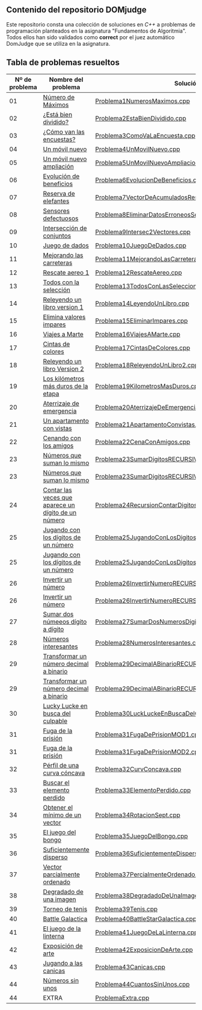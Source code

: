## Contenido del repositorio DOMjudge
Este repositorio consta una colección de soluciones en *C++* a problemas de programación planteados en la asignatura "Fundamentos de Algoritmia".
Todos ellos han sido validados como **correct** por el juez automático DomJudge que se utiliza en la asignatura.

## Tabla de problemas resueltos


|Nº de problema  | Nombre del problema| Solución
|--|--|--|
| 01   | [Número de Máximos](https://github.com/albercol/FAL-Fundamentos_de_algoritmia/blob/main/Enunciados/A-01-Numero%20de%20maximos%20Juego%20online.pdf "Número de Máximos")     | [Problema1NumerosMaximos.cpp](https://github.com/albercol/FAL/blob/main/Soluciones/Problema1NumerosMaximos.cpp "Problema1NumerosMaximos.cpp")| | |
| 02   | [¿Está bien dividido?](https://github.com/albercol/FAL-Fundamentos_de_algoritmia/blob/main/Enunciados/A-02-EstaBienDivididoElVector.pdf "¿Está bien dividido?")    | [Problema2EstaBienDividido.cpp](https://github.com/albercol/FAL/blob/main/Soluciones/ProblemaEstaBienDivididoElVector.cpp "Problema2EstaBienDividido.cpp")| | |
| 03   | [¿Cómo van las encuestas?](https://github.com/albercol/FAL-Fundamentos_de_algoritmia/blob/main/Enunciados/A-03-Como%20Va%20Las%20Encuestas.pdf "¿Cómo van las encuestas?")     | [Problema3ComoVaLaEncuesta.cpp](https://github.com/albercol/FAL/blob/main/Soluciones/problema3ComoVaLaEncuesta.cpp "Problema3ComoVaLaEncuesta.cpp")| | |
| 04   | [Un móvil nuevo](https://github.com/albercol/FAL-Fundamentos_de_algoritmia/blob/main/Enunciados/A-04-Mezcla%20ordenada1%20Un%20movil%20nuevo.pdf "Un móvil nuevo")     | [Problema4UnMovilNuevo.cpp](https://github.com/albercol/FAL/blob/main/Soluciones/problema4UnMovilNuevo.cpp "Problema4UnMovilNuevo.cpp")| | |
| 05   | [Un móvil nuevo ampliación](https://github.com/albercol/FAL-Fundamentos_de_algoritmia/blob/main/Enunciados/A-05-Mezcla%20ordenada%202%20Un%20movil%20nuevo%20ampliacion.pdf "Un móvil nuevo ampliación")     | [Problema5UnMovilNuevoAmpliacion.cpp](https://github.com/albercol/FAL/blob/main/Soluciones/problema5Un%20movil%20nuevo%20ampliacion.cpp "Problema5UnMovilNuevoAmpliacion.cpp")| | |
| 06   | [Evolución de beneficios](https://github.com/albercol/FAL-Fundamentos_de_algoritmia/blob/main/Enunciados/A-06-Evolucion%20de%20beneficios.pdf "Evolución de beneficios")     | [Problema6EvolucionDeBeneficios.cpp](https://github.com/albercol/FAL/blob/main/Soluciones/problema6Evolucion%20de%20beneficios.cpp "Problema6EvolucionDeBeneficios.cpp")| | |
| 07   | [Reserva de elefantes](https://github.com/albercol/FAL-Fundamentos_de_algoritmia/blob/main/Enunciados/A-07-Vector%20de%20acumulados%20Reserva%20de%20elefantes.pdf "Reserva de elefantes")     | [Problema7VectorDeAcumuladosReservaDeElefantes.cpp](https://github.com/albercol/FAL/blob/main/Soluciones/Problema7Vector%20de%20acumulados%20Reserva%20de%20elefantes.cpp "Problema7VectorDeAcumuladosReservaDeElefantes.cpp")| | |
| 08   | [Sensores defectuosos](https://github.com/albercol/FAL-Fundamentos_de_algoritmia/blob/main/Enunciados/A-08-EliminarDatosErroneos%20Sensores.pdf "Sensores defectuosos")     | [Problema8EliminarDatosErroneosSensores.cpp](https://github.com/albercol/FAL/blob/main/Soluciones/problema8EliminarDatosErroneos%20Sensores.cpp "Problema8EliminarDatosErroneosSensores.cpp")| | |
| 09   | [Intersección de conjuntos](https://github.com/albercol/FAL-Fundamentos_de_algoritmia/blob/main/Enunciados/A-09-Intersec2Vectores.pdf "Intersección de conjuntos")     | [Problema9Intersec2Vectores.cpp](https://github.com/albercol/FAL/blob/main/Soluciones/Problema9Intersec2Vectores.cpp "Problema9Intersec2Vectores.cpp")| | |
| 10   | [Juego de dados](https://github.com/albercol/FAL-Fundamentos_de_algoritmia/blob/main/Enunciados/A-11-JuegoDeDados.pdf "Juego de dados")     | [Problema10JuegoDeDados.cpp](https://github.com/albercol/FAL/blob/main/Soluciones/Problema10JuegoDeDados.cpp "Problema10JuegoDeDados.cpp")| | |
| 11   | [Mejorando las carreteras](https://github.com/albercol/FAL-Fundamentos_de_algoritmia/blob/main/Enunciados/A-10-ModaMejorandoCarreteras.pdf "Mejorando las carreteras")     | [Problema11MejorandoLasCarreteras.cpp](https://github.com/albercol/FAL/blob/main/Soluciones/Problema12Mejorando%20las%20carreteras.cpp "Problema11MejorandoLasCarreteras.cpp")| | |
| 12   | [Rescate aereo 1](https://github.com/albercol/FAL-Fundamentos_de_algoritmia/blob/main/Enunciados/E33-RescateAereo.pdf "Rescate aereo 1")     | [Problema12RescateAereo.cpp](https://github.com/albercol/FAL/blob/main/Soluciones/Problema13RescateAereo.cpp "Problema12RescateAereo.cpp")| | |
| 13   | [Todos con la selección](https://github.com/albercol/FAL-Fundamentos_de_algoritmia/blob/main/Enunciados/E34-TodosConLaSeleccion.pdf "Todos con la selección")     | [Problema13TodosConLasSeleccion.cpp](https://raw.githubusercontent.com/albercol/FAL/main/Soluciones/Problema14TodosConLaSeleccion.cpp?token=AN53V4KNH624KDI5ZEPPIBTBTO7CM "Problema13TodosConLasSeleccion.cpp")| | |
| 14   | [Releyendo un libro version 1](https://github.com/albercol/FAL-Fundamentos_de_algoritmia/blob/main/Enunciados/A-15-Releyendo%20un%20libro%20version%201.pdf "Releyendo un libro version 1")     | [Problema14LeyendoUnLibro.cpp](https://github.com/albercol/FAL/blob/main/Soluciones/Problema15Releyendo%20un%20libro%20version%201.cpp "Problema14LeyendoUnLibro.cpp")| | |
| 15   | [Elimina valores impares](https://github.com/albercol/FAL-Fundamentos_de_algoritmia/blob/main/Enunciados/E60-EliminarImpares.pdf "Elimina valores impares")     | [Problema15EliminarImpares.cpp](https://raw.githubusercontent.com/albercol/FAL/main/Soluciones/Problema16EliminarImpares.cpp?token=AN53V4J254PI6FGH6AOLSC3BTO7EK "Problema15EliminarImpares.cpp")| | |
| 16   | [Viajes a Marte](https://github.com/albercol/FAL-Fundamentos_de_algoritmia/blob/main/Enunciados/A-17-Viaje%20a%20Marte.pdf "Viajes a Marte")    | [Problema16ViajesAMarte.cpp](https://github.com/albercol/FAL/blob/main/Soluciones/Problema17Viaje%20a%20Marte.cpp "Problema16ViajesAMarte.cpp")| | |
| 17   | [Cintas de colores](https://github.com/albercol/FAL-Fundamentos_de_algoritmia/blob/main/Enunciados/E62-CintasColores.pdf "Cintas de colores")     | [Problema17CintasDeColores.cpp](https://github.com/albercol/FAL/blob/main/Soluciones/Problema18CintasColores.cpp "Problema17CintasDeColores.cpp")| | |
| 18   | [Releyendo un libro Version 2](https://github.com/albercol/FAL-Fundamentos_de_algoritmia/blob/main/Enunciados/A-16-Releyendo%20un%20libro.pdf "Releyendo un libro Version 2")     | [Problema18ReleyendoUnLibro2.cpp](https://github.com/albercol/FAL/blob/main/Soluciones/Problema19Releyendo%20un%20libro.cpp "Problema18ReleyendoUnLibro2.cpp")| | |
| 19   | [Los kilómetros más duros de la etapa](https://github.com/albercol/FAL-Fundamentos_de_algoritmia/blob/main/Enunciados/E67-KilometrosMasDuros.pdf "Los kilómetros más duros de la etapa")     | [Problema19KilometrosMasDuros.cpp](https://github.com/albercol/FAL/blob/main/Soluciones/Problema20KilometrosMasDuros.cpp "Problema19KilometrosMasDuros.cpp")| | |
| 20   | [Aterrizaje de emergencia](https://github.com/albercol/FAL-Fundamentos_de_algoritmia/blob/main/Enunciados/E69-Aterrizaje%20de%20emergencia.pdf "Aterrizaje de emergencia")     | [Problema20AterrizajeDeEmergencia.cpp](https://github.com/albercol/FAL/blob/main/Soluciones/Problema21Aterrizaje%20de%20emergencia.cpp "Problema20AterrizajeDeEmergencia.cpp")| | |
| 21   | [Un apartamento con vistas](https://github.com/albercol/FAL-Fundamentos_de_algoritmia/blob/main/Enunciados/E36%20-%20Un%20apartamento%20con%20vistas.pdf "Un apartamento con vistas") | [Problema21ApartamentoConvistas.cpp](https://github.com/albercol/FAL-Fundamentos_de_algoritmia/blob/main/Soluciones/Problema25Un%20apartamento%20con%20vistas.cpp "Problema21ApartamentoConvistas.cpp")
| 22   | [Cenando con los amigos](https://github.com/albercol/FAL-Fundamentos_de_algoritmia/blob/main/Enunciados/E35-CenaConAmigos.pdf "Cenando con los amigos")     | [Problema22CenaConAmigos.cpp](https://github.com/albercol/FAL/blob/main/Soluciones/Problema22CenaConAmigos.cpp "Problema22CenaConAmigos.cpp")| | |
| 23   | [Números que suman lo mismo](https://github.com/albercol/FAL-Fundamentos_de_algoritmia/blob/main/Enunciados/A-30-SumarDigitos.pdf "Números que suman lo mismo")     | [Problema23SumarDigitosRECURSIVIDADFINAL.cpp](https://github.com/albercol/FAL/blob/main/Soluciones/Problema30SumarDigitosRECURSIVIDADFINAL.cpp "Problema23SumarDigitosRECURSIVIDADFINAL.cpp")| | |
| 23   | [Números que suman lo mismo](https://github.com/albercol/FAL-Fundamentos_de_algoritmia/blob/main/Enunciados/A-30-SumarDigitos.pdf "Números que suman lo mismo")     | [Problema23SumarDigitosRECURSIVIDADNOFINAL.cpp](https://github.com/albercol/FAL/blob/main/Soluciones/Problema30SumarDigitosRECURSIVIDADNOFINAL.cpp "Problema23SumarDigitosRECURSIVIDADNOFINAL.cpp")| | |
| 24   | [Contar las veces que aparece un dígito de un número](https://github.com/albercol/FAL-Fundamentos_de_algoritmia/blob/main/Enunciados/E79-RecursionContarDigito.pdf "Contar las veces que aparece un dígito de un número")     | [Problema24RecursionContarDigitos.cpp](https://github.com/albercol/FAL/blob/main/Soluciones/Problema31RecursionContarDigito.cpp "Problema24RecursionContarDigitos.cpp")| | |
| 25   | [Jugando con los dígitos de un número](https://github.com/albercol/FAL-Fundamentos_de_algoritmia/blob/main/Enunciados/A-32-Jugando%20con%20los%20d%C3%ADgitos.pdf "Jugando con los dígitos de un número")     | [Problema25JugandoConLosDigitosRECURSIVIDADFINAL.cpp](https://github.com/albercol/FAL/blob/main/Soluciones/Problema32Jugando%20con%20los%20d%C3%ADgitosRECURSIVIDADFINAL.cpp "Problema25JugandoConLosDigitosRECURSIVIDADFINAL.cpp")
| 25   | [Jugando con los dígitos de un número](https://github.com/albercol/FAL-Fundamentos_de_algoritmia/blob/main/Enunciados/A-32-Jugando%20con%20los%20d%C3%ADgitos.pdf "Jugando con los dígitos de un número")     | [Problema25JugandoConLosDigitosRECURSIVIDADNOFINAL.cpp](https://github.com/albercol/FAL/blob/main/Soluciones/Problema32Jugando%20con%20los%20d%C3%ADgitosRECURSIVIDADNOFINAL.cpp "Problema25JugandoConLosDigitosRECURSIVIDADNOFINAL.cpp")| | |
| 26   | [Invertir un número](https://github.com/albercol/FAL-Fundamentos_de_algoritmia/blob/main/Enunciados/E14-InvertirNumero.pdf "Invertir un número")     | [Problema26InvertirNumeroRECURSIVIDADFINAL.cpp](https://github.com/albercol/FAL/blob/main/Soluciones/Problema33InvertirNumeroRECURSIONFINAL.cpp "Problema26InvertirNumeroRECURSIVIDADFINAL.cpp")| | |
| 26   | [Invertir un número](https://github.com/albercol/FAL-Fundamentos_de_algoritmia/blob/main/Enunciados/E14-InvertirNumero.pdf "Invertir un número")      | [Problema26InvertirNumeroRECURSIVIDADNOFINAL.cpp](https://github.com/albercol/FAL/blob/main/Soluciones/Problema33InvertirNumeroRECURSIONNOFINAL.cpp "Problema26InvertirNumeroRECURSIVIDADNOFINAL.cpp")| | |
| 27   | [Sumar dos númeeos dígito a dígito](https://github.com/albercol/FAL-Fundamentos_de_algoritmia/blob/main/Enunciados/A-34-Sumar%20dos%20n%C3%BAmeros%20digito%20a%20digito.pdf "Sumar dos númeeos dígito a dígito")     | [Problema27SumarDosNumerosDigitosaDigito.cpp](https://github.com/albercol/FAL/blob/main/Soluciones/Problema34Sumar%20dos%20n%C3%BAmeros%20digito%20a%20digito.cpp "Problema27SumarDosNumerosDigitosaDigito.cpp")| | |
| 28   | [Números interesantes](https://github.com/albercol/FAL-Fundamentos_de_algoritmia/blob/main/Enunciados/E77-RecursionNumerosInteresantes.pdf "Números interesantes")     | [Problema28NumerosInteresantes.cpp](https://github.com/albercol/FAL/blob/main/Soluciones/Problema35RecursionNumerosInteresantes.cpp "Problema28NumerosInteresantes.cpp")| | |
| 29   | [Transformar un número decimal a binario](https://github.com/albercol/FAL-Fundamentos_de_algoritmia/blob/main/Enunciados/24-RecursivoDecimal2Binario.pdf "Transformar un número decimal a binario")     | [Problema29DecimalABinarioRECURSIVIDADFINAL.cpp](https://github.com/albercol/FAL/blob/main/Soluciones/Problema36RecursivoDecimal2BinarioRECURSIVIDADFINAL.cpp "Problema29DecimalABinarioRECURSIVIDADFINAL.cpp")| | |
| 29   | [Transformar un número decimal a binario](https://github.com/albercol/FAL-Fundamentos_de_algoritmia/blob/main/Enunciados/24-RecursivoDecimal2Binario.pdf "Transformar un número decimal a binario")      |[Problema29DecimalABinarioRECURSIVIDADNOFINAL.cpp](https://github.com/albercol/FAL/blob/main/Soluciones/Problema36RecursivoDecimal2BinarioRECURSIVIDADNOFINAL.cpp "Problema29DecimalABinarioRECURSIVIDADNOFINAL.cpp")| | |
| 30   | [Lucky Lucke en busca del culpable](https://github.com/albercol/FAL-Fundamentos_de_algoritmia/blob/main/Enunciados/E2018-R11LuckyLuckeEnBuscaDelCulpable.pdf "Lucky Lucke en busca del culpable")     | [Problema30LuckLuckeEnBuscaDelCulpable.cpp](https://github.com/albercol/FAL/blob/main/Soluciones/Problema37LuckyLuckeEnBuscaDelCulpable.cpp "Problema30LuckLuckeEnBuscaDelCulpable.cpp")| | |
| 31   | [Fuga de la prisión](https://github.com/albercol/FAL-Fundamentos_de_algoritmia/blob/main/Enunciados/E04-Fuga%20de%20prision.pdf "Fuga de la prisión")     | [Problema31FugaDePrisionMOD1.cpp](https://github.com/albercol/FAL/blob/main/Soluciones/Problema38-Fuga%20de%20prisionBONITO.cpp "Problema31FugaDePrisionMOD1.cpp")| | |
| 31   | [Fuga de la prisión](https://github.com/albercol/FAL-Fundamentos_de_algoritmia/blob/main/Enunciados/E04-Fuga%20de%20prision.pdf "Fuga de la prisión")     | [Problema31FugaDePrisionMOD2.cpp](https://github.com/albercol/FAL/blob/main/Soluciones/Problema38-Fuga%20de%20prisionCUTRE.cpp "Problema31FugaDePrisionMOD2.cpp")| | |
| 32   | [Pérfil de una curva cóncava](https://github.com/albercol/FAL-Fundamentos_de_algoritmia/blob/main/Enunciados/E05-CurvaConcava.pdf "Pérfil de una curva cóncava")     | [Problema32CurvConcava.cpp](https://github.com/albercol/FAL/blob/main/Soluciones/Problema39CurvaConcava.cpp "Problema32CurvConcava.cpp")| | |
| 33   | [Buscar el elemento perdido](https://github.com/albercol/FAL-Fundamentos_de_algoritmia/blob/main/Enunciados/E06-ElementoPerdido.pdf "Buscar el elemento perdido")     | [Problema33ElementoPerdido.cpp](https://github.com/albercol/FAL/blob/main/Soluciones/Problema40ElementoPerdido.cpp "Problema33ElementoPerdido.cpp")| | |
| 34   | [Obtener el mínimo de un vector](https://github.com/albercol/FAL-Fundamentos_de_algoritmia/blob/main/Enunciados/E07-RotacionSept2014Recursivo.pdf "Obtener el mínimo de un vector")     | [Problema34RotacionSept.cpp](https://github.com/albercol/FAL/blob/main/Soluciones/Problema41RotacionSept2014Recursivo.cpp "Problema34RotacionSept.cpp")| | |
| 35   | [El juego del bongo](https://github.com/albercol/FAL-Fundamentos_de_algoritmia/blob/main/Enunciados/E08-ElJuegoDelBongo.pdf "El juego del bongo")     | [Problema35JuegoDelBongo.cpp](https://github.com/albercol/FAL/blob/main/Soluciones/Problema42ElJuegoDelBongo.cpp "Problema35JuegoDelBongo.cpp")| | |
| 36   | [Suficientemente disperso](https://github.com/albercol/FAL-Fundamentos_de_algoritmia/blob/main/Enunciados/E01-Suficientemente%20disperso.pdf "Suficientemente disperso")     | [Problema36SuficientementeDisperso.cpp](https://github.com/albercol/FAL/blob/main/Soluciones/Problema43Suficientemente%20disperso.cpp "Problema36SuficientementeDisperso.cpp")| | |
| 37   | [Vector parcialmente ordenado](https://github.com/albercol/FAL-Fundamentos_de_algoritmia/blob/main/Enunciados/E03-Parcialmente%20ordenado.pdf "Vector parcialmente ordenado")     | [Problema37PercialmenteOrdenado.cpp](https://github.com/albercol/FAL/blob/main/Soluciones/Problema44Parcialmente%20ordenado.cpp "Problema37PercialmenteOrdenado.cpp")| | |
| 38   | [Degradado de una imagen](https://github.com/albercol/FAL-Fundamentos_de_algoritmia/blob/main/Enunciados/E02-Degradado%20de%20una%20imagen.pdf "Degradado de una imagen")     | [Problema38DegradadoDeUnaImagen.cpp](https://github.com/albercol/FAL/blob/main/Soluciones/Problema45Degradado%20de%20una%20imagen.cpp "Problema38DegradadoDeUnaImagen.cpp")| | |
| 39   | [Torneo de tenis](https://github.com/albercol/FAL-Fundamentos_de_algoritmia/blob/main/Enunciados/E10-Tenis.pdf "Torneo de tenis")     | [Problema39Tenis.cpp](https://github.com/albercol/FAL/blob/main/Soluciones/Problema46Tenis.cpp "Problema39Tenis.cpp")| | |
| 40   | [Battle Galactica](https://github.com/albercol/FAL-Fundamentos_de_algoritmia/blob/main/Enunciados/E12-BattleStarGalacticaRecursivo.pdf "Battle Galactica")     | [Problema40BattleStarGalactica.cpp](https://github.com/albercol/FAL/blob/main/Soluciones/Problema47BattleStarGalacticaRecursivo.cpp "Problema40BattleStarGalactica.cpp")| | |
| 41   | [El juego de la linterna](https://github.com/albercol/FAL-Fundamentos_de_algoritmia/blob/main/Enunciados/A-El%20juego%20de%20la%20linterna.pdf "El juego de la linterna")     | [Problema41JuegoDeLaLinterna.cpp](https://github.com/albercol/FAL/blob/main/Soluciones/Problema48El%20juego%20de%20la%20linterna.cpp "Problema41JuegoDeLaLinterna.cpp")| | |
| 42   | [Exposición de arte](https://github.com/albercol/FAL-Fundamentos_de_algoritmia/blob/main/Enunciados/E13.pdf "Exposición de arte")     | [Problema42ExposicionDeArte.cpp](https://github.com/albercol/FAL/blob/main/Soluciones/Problema49E13.cpp "Problema42ExposicionDeArte.cpp")| | |
| 43   | [Jugando a las canicas](https://github.com/albercol/FAL-Fundamentos_de_algoritmia/blob/main/Enunciados/E10-Canicas.pdf "Jugando a las canicas")     | [Problema43Canicas.cpp](https://github.com/albercol/FAL/blob/main/Soluciones/Problema50Canicas.cpp "Problema43Canicas.cpp")| | |
| 44   | [Números sin unos](https://github.com/albercol/FAL-Fundamentos_de_algoritmia/blob/main/Enunciados/prob-N%C3%BAmeros%20sin%20unos.pdf "Números sin unos")     | [Problema44CuantosSinUnos.cpp](https://github.com/albercol/FAL/blob/main/Soluciones/Problema51N%C3%BAmeros%20sin%20unos.cpp "Problema44CuantosSinUnos.cpp")| | |
| 44   | EXTRA     | [ProblemaExtra.cpp](https://github.com/albercol/FAL/blob/main/Soluciones/ProblemaDYV-ISABEL.cpp "ProblemaExtra.cpp")| | |
